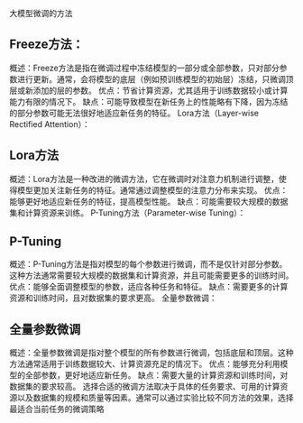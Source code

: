 大模型微调的方法
## Freeze方法：

概述：Freeze方法是指在微调过程中冻结模型的一部分或全部参数，只对部分参数进行更新。通常，会将模型的底层（例如预训练模型的初始层）冻结，只微调顶层或新添加的层的参数。
优点：节省计算资源，尤其适用于训练数据较小或计算能力有限的情况下。
缺点：可能导致模型在新任务上的性能略有下降，因为冻结的部分参数可能无法很好地适应新任务的特征。
Lora方法（Layer-wise Rectified Attention）：

## Lora方法
概述：Lora方法是一种改进的微调方法，它在微调时对注意力机制进行调整，使得模型更加关注新任务的特征。通常通过调整模型的注意力分布来实现。
优点：能够更好地适应新任务的特征，提高模型性能。
缺点：可能需要较大规模的数据集和计算资源来训练。
P-Tuning方法（Parameter-wise Tuning）：

## P-Tuning
概述：P-Tuning方法是指对模型的每个参数进行微调，而不是仅针对部分参数。这种方法通常需要较大规模的数据集和计算资源，并且可能需要更多的训练时间。
优点：能够全面调整模型的参数，适应各种任务和特征。
缺点：需要更多的计算资源和训练时间，且对数据集的要求更高。
全量参数微调：

## 全量参数微调
概述：全量参数微调是指对整个模型的所有参数进行微调，包括底层和顶层。这种方法通常适用于训练数据较大、计算资源充足的情况下。
优点：能够充分利用模型的全部参数，更好地适应新任务。
缺点：需要大量的计算资源和训练时间，对数据集的要求较高。
选择合适的微调方法取决于具体的任务要求、可用的计算资源以及数据集的规模和质量等因素。通常可以通过实验比较不同方法的效果，选择最适合当前任务的微调策略
